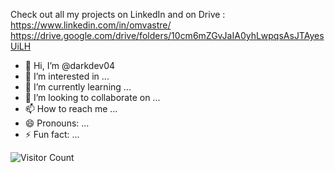 Check out all my projects on LinkedIn and on Drive :
https://www.linkedin.com/in/omvastre/
https://drive.google.com/drive/folders/10cm6mZGvJaIA0yhLwpqsAsJTAyesUiLH

- 👋 Hi, I’m @darkdev04
- 👀 I’m interested in ...
- 🌱 I’m currently learning ...
- 💞️ I’m looking to collaborate on ...
- 📫 How to reach me ...
- 😄 Pronouns: ...
- ⚡ Fun fact: ...

![Visitor Count](https://profile-counter.glitch.me/darkdev04/count.svg)

<!---
darkdev04/darkdev04 is a ✨ special ✨ repository because its `README.md` (this file) appears on your GitHub profile.
You can click the Preview link to take a look at your changes.
--->
